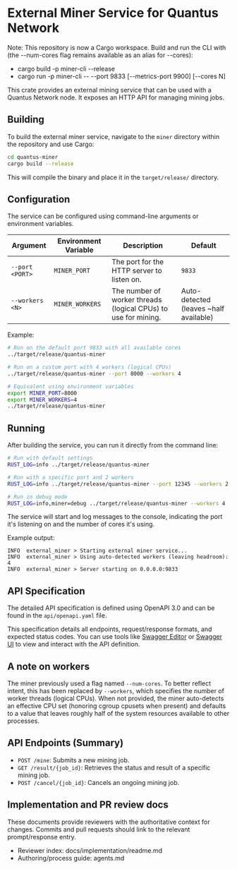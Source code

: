 # External Miner Service for Quantus Network

Note: This repository is now a Cargo workspace. Build and run the CLI with (the --num-cores flag remains available as an alias for --cores):
- cargo build -p miner-cli --release
- cargo run -p miner-cli -- --port 9833 [--metrics-port 9900] [--cores N]

This crate provides an external mining service that can be used with a Quantus Network node. It exposes an HTTP API for
managing mining jobs.

## Building

To build the external miner service, navigate to the `miner` directory within the repository and use Cargo:

```bash
cd quantus-miner
cargo build --release
```

This will compile the binary and place it in the `target/release/` directory.

## Configuration

The service can be configured using command-line arguments or environment variables.

| Argument          | Environment Variable | Description                                | Default       |
|-------------------|----------------------|--------------------------------------------|---------------|
| `--port <PORT>`   | `MINER_PORT`         | The port for the HTTP server to listen on. | `9833`        |
| `--workers <N>` | `MINER_WORKERS` | The number of worker threads (logical CPUs) to use for mining. | Auto-detected (leaves ~half available) |

Example:

```bash
# Run on the default port 9833 with all available cores
../target/release/quantus-miner

# Run on a custom port with 4 workers (logical CPUs)
../target/release/quantus-miner --port 8000 --workers 4

# Equivalent using environment variables
export MINER_PORT=8000
export MINER_WORKERS=4
../target/release/quantus-miner
```

## Running

After building the service, you can run it directly from the command line:

```bash
# Run with default settings
RUST_LOG=info ../target/release/quantus-miner

# Run with a specific port and 2 workers
RUST_LOG=info ../target/release/quantus-miner --port 12345 --workers 2

# Run in debug mode
RUST_LOG=info,miner=debug ../target/release/quantus-miner --workers 4

```

The service will start and log messages to the console, indicating the port it's listening on and the number of cores
it's using.

Example output:

```
INFO  external_miner > Starting external miner service...
INFO  external_miner > Using auto-detected workers (leaving headroom): 4
INFO  external_miner > Server starting on 0.0.0.0:9833 
```

## API Specification

The detailed API specification is defined using OpenAPI 3.0 and can be found in the `api/openapi.yaml` file.

This specification details all endpoints, request/response formats, and expected status codes.
You can use tools like [Swagger Editor](https://editor.swagger.io/)
or [Swagger UI](https://swagger.io/tools/swagger-ui/) to view and interact with the API definition.

## A note on workers

The miner previously used a flag named `--num-cores`. To better reflect intent, this has been replaced by `--workers`, which specifies the number of worker threads (logical CPUs). When not provided, the miner auto-detects an effective CPU set (honoring cgroup cpusets when present) and defaults to a value that leaves roughly half of the system resources available to other processes.

## API Endpoints (Summary)

* `POST /mine`: Submits a new mining job.
* `GET /result/{job_id}`: Retrieves the status and result of a specific mining job.
* `POST /cancel/{job_id}`: Cancels an ongoing mining job.

## Implementation and PR review docs

These documents provide reviewers with the authoritative context for changes. Commits and pull requests should link to the relevant prompt/response entry.

- Reviewer index: docs/implementation/readme.md
- Authoring/process guide: agents.md